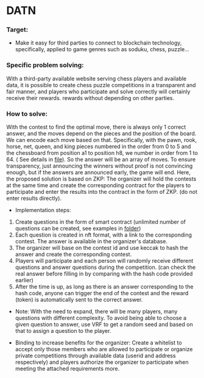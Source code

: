 # DATN

### Target:
- Make it easy for third parties to connect to blockchain technology, specifically, applied to game genres such as soduku, chess, puzzle...

### Specific problem solving:
With a third-party available website serving chess players and available data, it is possible to create chess puzzle competitions in a transparent and fair manner, and players who participate and solve correctly will certainly receive their rewards. rewards without depending on other parties.

### How to solve:
With the contest to find the optimal move, there is always only 1 correct answer, and the moves depend on the pieces and the position of the board. We can encode each move based on that. Specifically, with the pawn, rook, horse, net, queen, and king pieces numbered in the order from 0 to 5 and the chessboard from position a1 to position h8, we number in order from 1 to 64. ( See details in [file](./contracts/libraries/Chess.sol)). So the answer will be an array of moves. To ensure transparency, just announcing the winners without proof is not convincing enough, but if the answers are announced early, the game will end. Here, the proposed solution is based on ZKP: The organizer will hold the contests at the same time and create the corresponding contract for the players to participate and enter the results into the contract in the form of ZKP. (do not enter results directly).
- Implementation steps:
1. Create questions in the form of smart contract (unlimited number of questions can be created, see examples in [folder](./contracts/chess_questions/))
2. Each question is created in nft format, with a link to the corresponding contest. The answer is available in the organizer's database.
3. The organizer will base on the contest id and use keccak to hash the answer and create the corresponding contest.
4. Players will participate and each person will randomly receive different questions and answer questions during the competition. (can check the real answer before filling in by comparing with the hash code provided earlier)
5. After the time is up, as long as there is an answer corresponding to the hash code, anyone can trigger the end of the contest and the reward (token) is automatically sent to the correct answer.

- Note: With the need to expand, there will be many players, many questions with different complexity. To avoid being able to choose a given question to answer, use VRF to get a random seed and based on that to assign a question to the player.

- Binding to increase benefits for the organizer:
Create a whitelist to accept only those members who are allowed to participate or organize private competitions through available data (userid and address respectively) and players authorize the organizer to participate when meeting the attached requirements more.